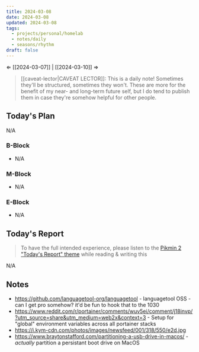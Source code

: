 ```yaml
---
title: 2024-03-08
date: 2024-03-08
updated: 2024-03-08
tags:
  - projects/personal/homelab
  - notes/daily
  - seasons/rhythm
draft: false
---
```

⇐ [[2024-03-07]] | [[2024-03-10]] ⇒

> [[caveat-lector|CAVEAT LECTOR]]: This is a daily note! Sometimes they'll be structured, sometimes they won't. These are more for the benefit of my near- and long-term future self, but I do tend to publish them in case they're somehow helpful for other people.

## Today's Plan

N/A

### B-Block

- N/A

### M-Block

- N/A

### E-Block

- N/A

## Today's Report

> To have the full intended experience, please listen to the [Pikmin 2 "Today's Report" theme](https://www.youtube.com/watch?v=l1fCmKZnq3U&list=PLwyW5mbdZMGN8mGTqvDhsBs37SW4TkHcw&index=85) while reading & writing this

N/A

## Notes

- https://github.com/languagetool-org/languagetool - languagetool OSS - can I get pro somehow? it'd be fun to hook that to the 1030
- https://www.reddit.com/r/portainer/comments/wuv5ei/comment/j18invp/?utm_source=share&utm_medium=web2x&context=3 - Setup for "global" environment variables across all portainer stacks
- https://i.kym-cdn.com/photos/images/newsfeed/001/318/550/e2d.jpg
- https://www.braytonstafford.com/partitioning-a-usb-drive-in-macos/ - *actually* partition a persistant boot drive on MacOS